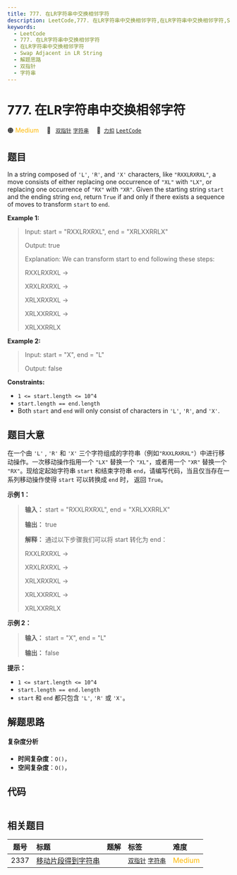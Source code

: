 ```yaml
---
title: 777. 在LR字符串中交换相邻字符
description: LeetCode,777. 在LR字符串中交换相邻字符,在LR字符串中交换相邻字符,Swap Adjacent in LR String,解题思路,双指针,字符串
keywords:
  - LeetCode
  - 777. 在LR字符串中交换相邻字符
  - 在LR字符串中交换相邻字符
  - Swap Adjacent in LR String
  - 解题思路
  - 双指针
  - 字符串
---
```


# 777. 在LR字符串中交换相邻字符

🟠 <font color=#ffb800>Medium</font>&emsp; 🔖&ensp; [`双指针`](/tag/two-pointers.md) [`字符串`](/tag/string.md)&emsp; 🔗&ensp;[`力扣`](https://leetcode.cn/problems/swap-adjacent-in-lr-string) [`LeetCode`](https://leetcode.com/problems/swap-adjacent-in-lr-string)

## 题目

In a string composed of `'L'`, `'R'`, and `'X'` characters, like
`"RXXLRXRXL"`, a move consists of either replacing one occurrence of `"XL"`
with `"LX"`, or replacing one occurrence of `"RX"` with `"XR"`. Given the
starting string `start` and the ending string `end`, return `True` if and only
if there exists a sequence of moves to transform `start` to `end`.



**Example 1:**

> Input: start = "RXXLRXRXL", end = "XRLXXRRLX"
> 
> Output: true
> 
> Explanation: We can transform start to end following these steps:
> 
> RXXLRXRXL ->
> 
> XRXLRXRXL ->
> 
> XRLXRXRXL ->
> 
> XRLXXRRXL ->
> 
> XRLXXRRLX

**Example 2:**

> Input: start = "X", end = "L"
> 
> Output: false

**Constraints:**

  * `1 <= start.length <= 10^4`
  * `start.length == end.length`
  * Both `start` and `end` will only consist of characters in `'L'`, `'R'`, and `'X'`.


## 题目大意

在一个由 `'L'` , `'R'` 和 `'X'` 三个字符组成的字符串（例如`"RXXLRXRXL"`）中进行移动操作。一次移动操作指用一个
`"LX"` 替换一个 `"XL"`，或者用一个 `"XR"` 替换一个 `"RX"`。现给定起始字符串 `start` 和结束字符串
`end`，请编写代码，当且仅当存在一系列移动操作使得 `start` 可以转换成 `end` 时， 返回 `True`。



**示例 1：**

> 
> 
> 
> 
> 
> **输入：** start = "RXXLRXRXL", end = "XRLXXRRLX"
> 
> **输出：** true
> 
> **解释：** 通过以下步骤我们可以将 start 转化为 end：
> 
> RXXLRXRXL ->
> 
> XRXLRXRXL ->
> 
> XRLXRXRXL ->
> 
> XRLXXRRXL ->
> 
> XRLXXRRLX
> 
> 

**示例 2：**

> 
> 
> 
> 
> 
> **输入：** start = "X", end = "L"
> 
> **输出：** false
> 
> 



**提示：**

  * `1 <= start.length <= 10^4`
  * `start.length == end.length`
  * `start` 和 `end` 都只包含 `'L'`, `'R'` 或 `'X'`。


## 解题思路

#### 复杂度分析

- **时间复杂度**：`O()`，
- **空间复杂度**：`O()`，

## 代码

```javascript

```

## 相关题目

<!-- prettier-ignore -->
| 题号 | 标题 | 题解 | 标签 | 难度 |
| :------: | :------ | :------: | :------ | :------ |
| 2337 | [移动片段得到字符串](https://leetcode.com/problems/move-pieces-to-obtain-a-string) |  |  [`双指针`](/tag/two-pointers.md) [`字符串`](/tag/string.md) | <font color=#ffb800>Medium</font> |